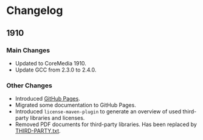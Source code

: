 Changelog
================================================================================

1910
--------------------------------------------------------------------------------

### Main Changes

* Updated to CoreMedia 1910.
* Update GCC from 2.3.0 to 2.4.0.

### Other Changes

* Introduced [GitHub Pages](https://coremedia.github.io/coremedia-globallink-connect-integration/).
* Migrated some documentation to GitHub Pages.
* Introduced `license-maven-plugin` to generate an overview of used third-party
    libraries and licenses.
* Removed PDF documents for third-party libraries. Has been replaced by
    [THIRD-PARTY.txt](docs/THIRD-PARTY.txt).
